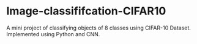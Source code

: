 # Image-classififcation-CIFAR10
A mini project of classifying objects of 8 classes using CIFAR-10 Dataset. Implemented using Python and CNN.
